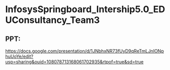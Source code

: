 # InfosysSpringboard_Intership5.0_EDUConsultancy_Team3

## PPT: 
https://docs.google.com/presentation/d/1JNbhxNR73fUyD9qReTmLJnIONphuUoYe/edit?usp=sharing&ouid=108078713168061702935&rtpof=true&sd=true

